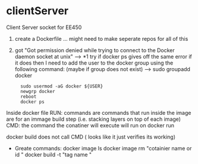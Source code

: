 # clientServer
Client Server socket for EE450


1) create a Dockerfile ... might need to make seperate repos for all of this
2) got "Got permission denied while trying to connect to the Docker daemon socket at unix" -->
   *1 try if docker ps gives off the same error if it does then I need to add the user to the docker group
   using the following command:
         (maybe if group does not exist) --> sudo groupadd docker
         
         sudo usermod -aG docker ${USER}
         newgrp docker
         reboot
         docker ps

Inside docker file
        RUN: commands are commands that run inside the image are for an immage build step (i.e. stacking layers on top of each image) 
        CMD: the command the conatiner will execute  will run on docker run

docker build does not call CMD ( looks like it just verifies its working)
* Greate commands:
  docker image ls
  docker image rm "cotainier name or id "
  docker build -t "tag name " <location of Dockerfile>



         
